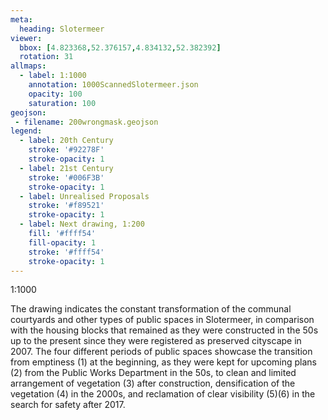 ```yaml
---
meta:
  heading: Slotermeer
viewer:
  bbox: [4.823368,52.376157,4.834132,52.382392]
  rotation: 31
allmaps:
  - label: 1:1000
    annotation: 1000ScannedSlotermeer.json
    opacity: 100
    saturation: 100
geojson:
 - filename: 200wrongmask.geojson
legend:
  - label: 20th Century
    stroke: '#92278F'
    stroke-opacity: 1
  - label: 21st Century
    stroke: '#006F3B'
    stroke-opacity: 1
  - label: Unrealised Proposals
    stroke: '#f89521'
    stroke-opacity: 1
  - label: Next drawing, 1:200
    fill: '#ffff54'
    fill-opacity: 1
    stroke: '#ffff54'
    stroke-opacity: 1
---
```

1:1000

The drawing indicates the constant transformation of the communal courtyards and other types of public spaces in Slotermeer, in comparison with the housing blocks that remained as they were constructed in the 50s up to the present since they were registered as preserved cityscape in 2007. The four different periods of public spaces showcase the transition from emptiness (1) at the beginning, as they were kept for upcoming plans (2) from the Public Works Department in the 50s, to clean and limited arrangement of vegetation (3) after construction, densification of the vegetation (4) in the 2000s, and reclamation of clear visibility (5)(6) in the search for safety after 2017.